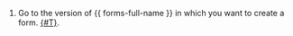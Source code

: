1. Go to the version of {{ forms-full-name }} in which you want to create a form. [{#T}](../../forms/go-to-forms.md).

